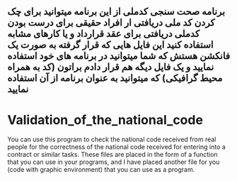 برنامه صحت سنجی کدملی
از این برنامه میتوانید برای چک کردن کد ملی دریافتی ار افراد حقیقی برای درست بودن کدملی دریافتی برای عقد قرارداد و یا کارهای مشابه استفاده کنید
این فایل هایی که قرار گرفته به صورت یک فانکشن هستش که شما میتوانید در برنامه های خود استفاده نمایید و یک فایل دیگه هم قرار دادم براتون (کد به همراه محیط گرافیکی) که میتوانید به عنوان برنامه از آن استفاده نمایید
----------------------------------------------------------------------
# Validation_of_the_national_code
You can use this program to check the national code received from real people for the correctness of the national code received for entering into a contract or similar tasks.
These files are placed in the form of a function that you can use in your programs, and I have placed another file for you (code with graphic environment) that you can use as a program.

